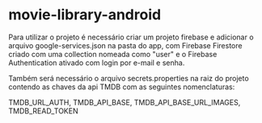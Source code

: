 # movie-library-android

Para utilizar o projeto é necessário criar um projeto firebase e adicionar o arquivo google-services.json na pasta do app, com Firebase Firestore criado com uma collection nomeada como "user" e o Firebase Authentication ativado com login por e-mail e senha.

Também será necessário o arquivo secrets.properties na raiz do projeto contendo as chaves da api TMDB com as seguintes nomenclaturas:

TMDB_URL_AUTH,
TMDB_API_BASE,
TMDB_API_BASE_URL_IMAGES,
TMDB_READ_TOKEN
